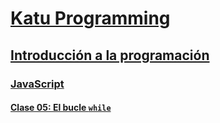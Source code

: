# [Katu Programming](../../README.md)

## [Introducción a la programación](../../introduccion_programacion)

### [JavaScript](../javascript)

#### [Clase 05: El bucle `while`](./clase_05.md)
